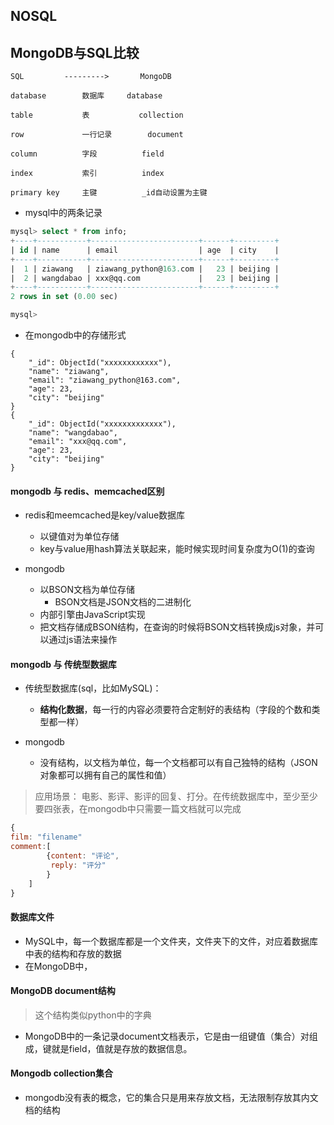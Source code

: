 ## NOSQL

## MongoDB与SQL比较


```
SQL 		---------> 		 MongoDB

database		数据库		database

table			表			collection

row 			一行记录		document

column			字段			field

index			索引			index

primary key		主键			_id自动设置为主键

```

- mysql中的两条记录

```sql
mysql> select * from info;
+----+-----------+------------------------+------+---------+
| id | name      | email                  | age  | city    |
+----+-----------+------------------------+------+---------+
|  1 | ziawang   | ziawang_python@163.com |   23 | beijing |
|  2 | wangdabao | xxx@qq.com             |   23 | beijing |
+----+-----------+------------------------+------+---------+
2 rows in set (0.00 sec)

mysql>
```

- 在mongodb中的存储形式

```
{
	"_id": ObjectId("xxxxxxxxxxxx"),
	"name": "ziawang",
	"email": "ziawang_python@163.com",
	"age": 23,
	"city": "beijing"
}
{
	"_id": ObjectId("xxxxxxxxxxxxx"),
	"name": "wangdabao",
	"email": "xxx@qq.com",
	"age": 23,
	"city": "beijing"
}

```

#### mongodb 与 redis、memcached区别
- redis和meemcached是key/value数据库
	- 以键值对为单位存储
	- key与value用hash算法关联起来，能时候实现时间复杂度为O(1)的查询

- mongodb
	- 以BSON文档为单位存储
		- BSON文档是JSON文档的二进制化
	- 内部引擎由JavaScript实现
	- 把文档存储成BSON结构，在查询的时候将BSON文档转换成js对象，并可以通过js语法来操作 

#### mongodb 与 传统型数据库

- 传统型数据库(sql，比如MySQL)：
	- **结构化数据**，每一行的内容必须要符合定制好的表结构（字段的个数和类型都一样）
	
- mongodb
	- 没有结构，以文档为单位，每一个文档都可以有自己独特的结构（JSON对象都可以拥有自己的属性和值）

> 应用场景： 电影、影评、影评的回复、打分。在传统数据库中，至少至少要四张表，在mongodb中只需要一篇文档就可以完成

```javascript
{
film: "filename"
comment:[
		{content: "评论",
		 reply: "评分"
		}
	]
}
```


#### 数据库文件

- MySQL中，每一个数据库都是一个文件夹，文件夹下的文件，对应着数据库中表的结构和存放的数据
- 在MongoDB中，


#### MongoDB document结构
> 这个结构类似python中的字典

- MongoDB中的一条记录document文档表示，它是由一组键值（集合）对组成，键就是field，值就是存放的数据信息。

#### Mongodb collection集合
- mongodb没有表的概念，它的集合只是用来存放文档，无法限制存放其内文档的结构
